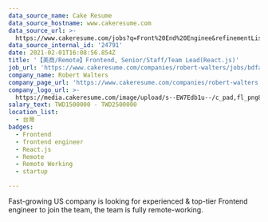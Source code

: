```yaml
---
data_source_name: Cake Resume
data_source_hostname: www.cakeresume.com
data_source_url: >-
  https://www.cakeresume.com/jobs?q=Front%20End%20Enginee&refinementList%5Blang_name%5D%5B0%5D=English&refinementList%5Bsalary_type%5D=per_year&range%5Bsalary_range%5D%5Bmin%5D=1000000
data_source_internal_id: '24791'
date: 2021-02-01T16:08:56.854Z
title: '【美商/Remote】Frontend, Senior/Staff/Team Lead(React.js)'
job_url: 'https://www.cakeresume.com/companies/robert-walters/jobs/bdfa0f'
company_name: Robert Walters
company_page_url: 'https://www.cakeresume.com/companies/robert-walters'
company_logo_url: >-
  https://media.cakeresume.com/image/upload/s--EW7Edb1u--/c_pad,fl_png8,h_200,w_200/v1600053194/xc6aglyvacjd8nwbof70.png
salary_text: TWD1500000 - TWD2500000
location_list:
  - 台灣
badges:
  - Frontend
  - frontend engineer
  - React.js
  - Remote
  - Remote Working
  - startup

---
```


Fast-growing US company is looking for experienced & top-tier Frontend engineer to join the team, the team is fully remote-working.
